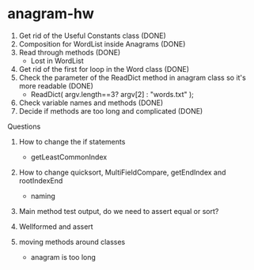 # anagram-hw

1. Get rid of the Useful Constants class (DONE)
2. Composition for WordList inside Anagrams (DONE)
3. Read through methods (DONE)
    - Lost in WordList
4. Get rid of the first for loop in the Word class (DONE)
5. Check the parameter of the ReadDict method in anagram class so it's more readable (DONE)
    - ReadDict( argv.length==3? argv[2] : "words.txt" );
6. Check variable names and methods (DONE)
7. Decide if methods are too long and complicated (DONE)


Questions
1. How to change the if statements
   - getLeastCommonIndex 
2. How to change quicksort, MultiFieldCompare, getEndIndex and rootIndexEnd
   - naming
3. Main method test output, do we need to assert equal or sort?

4. Wellformed and assert

5. moving methods around classes
    - anagram is too long
